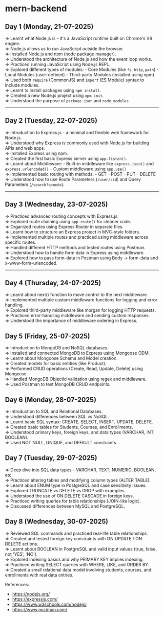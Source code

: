 # mern-backend

## Day 1 (Monday, 21-07-2025)

 => Learnt what Node.js is - it's a JavaScript runtime built on Chrome's V8 engine.  
 => Node.js allows us to run JavaScript outside the browser.  
 => Installed Node.js and npm (node package manager).  
 => Understood the architecture of Node.js and how the event loop works.  
 => Practiced running JavaScript using Node.js REPL.  
 => Explored different types of modules:
    - Core Modules (like `fs`, `http`, `path`)
    - Local Modules (user-defined)
    - Third-party Modules (installed using npm)
 => Used both `require` (CommonJS) and `import` (ES Module) syntax to include modules.  
 => Learnt to install packages using `npm install`.  
 => Created a new Node.js project using `npm init`.  
 => Understood the purpose of `package.json` and `node_modules`.

---

## Day 2 (Tuesday, 22-07-2025)

 => Introduction to Express.js - a minimal and flexible web framework for Node.js.  
 => Understood why Express is commonly used with Node.js for building APIs and web apps.  
 => Installed Express using npm.  
 => Created the first basic Express server using `app.listen()`.  
 => Learnt about Middleware:
    - Built-in middleware like `express.json()` and `express.urlencoded()`
    - Custom middleware using `app.use()`  
 => Implemented basic routing with methods:
    - GET
    - POST
    - PUT
    - DELETE  
 => Understood how to use Route Parameters (`/user/:id`) and Query Parameters (`/search?q=node`).

---

## Day 3 (Wednesday, 23-07-2025)

 => Practiced advanced routing concepts with Express.js.  
 => Explored route chaining using `app.route()` for cleaner code.  
 => Organized routes using Express Router in separate files.  
 => Learnt how to structure an Express project in MVC-style folders.  
 => Implemented multiple routes and practiced using middleware across specific routes.  
 => Handled different HTTP methods and tested routes using Postman.  
 => Understood how to handle form data in Express using middleware.  
 => Explored how to pass form-data in Postman using Body → form-data and x-www-form-urlencoded.

---

## Day 4 (Thursday, 24-07-2025)
  => Learnt about next() function to move control to the next middleware.  
  => Implemented multiple custom middleware functions for logging and error handling.  
  => Explored third-party middleware like morgan for logging HTTP requests.  
  => Practiced error-handling middleware and sending custom responses.  
  => Understood the importance of middleware ordering in Express.  

## Day 5 (Friday, 25-07-2025)
=> Introduction to MongoDB and NoSQL databases.  
=> Installed and connected MongoDB to Express using Mongoose ODM.  
=> Learnt about Mongoose Schema and Model creation.  
=> Created models for basic entities (like Product).  
=> Performed CRUD operations (Create, Read, Update, Delete) using Mongoose.  
=> Handled MongoDB ObjectId validation using regex and middleware.  
=> Used Postman to test MongoDB CRUD endpoints.  

## Day 6 (Monday, 28-07-2025)
=> Introduction to SQL and Relational Databases.  
=> Understood differences between SQL vs NoSQL.  
=> Learnt basic SQL syntax: CREATE, SELECT, INSERT, UPDATE, DELETE.  
=> Created basic tables for Students, Courses, and Enrollments.  
=> Understood primary keys, foreign keys, and data types (VARCHAR, INT, BOOLEAN).  
=> Used NOT NULL, UNIQUE, and DEFAULT constraints.  

## Day 7 (Tuesday, 29-07-2025)
=> Deep dive into SQL data types - VARCHAR, TEXT, NUMERIC, BOOLEAN, etc.  
=> Practiced altering tables and modifying column types (ALTER TABLE).  
=> Learnt about ENUM type in PostgreSQL and case sensitivity issues.  
=> Explored TRUNCATE vs DELETE vs DROP with examples.  
=> Understood the use of ON DELETE CASCADE in foreign keys.  
=> Practiced writing queries for table relationships (JOIN-like logic).  
=> Discussed differences between MySQL and PostgreSQL.  

## Day 8 (Wednesday, 30-07-2025)
=> Reviewed SQL commands and practiced real-life table relationships.  
=> Created and tested foreign key constraints with ON UPDATE / ON DELETE actions.  
=> Learnt about BOOLEAN in PostgreSQL and valid input values (true, false, not 'YES', 'NO').  
=> Explored indexing basics and why PRIMARY KEY implies indexing.  
=> Practiced writing SELECT queries with WHERE, LIKE, and ORDER BY.  
=> Created a small relational data model involving students, courses, and enrollments with real data entries.  

References:  
- https://nodejs.org/  
- https://expressjs.com/  
- https://www.w3schools.com/nodejs/  
- https://www.postman.com/

